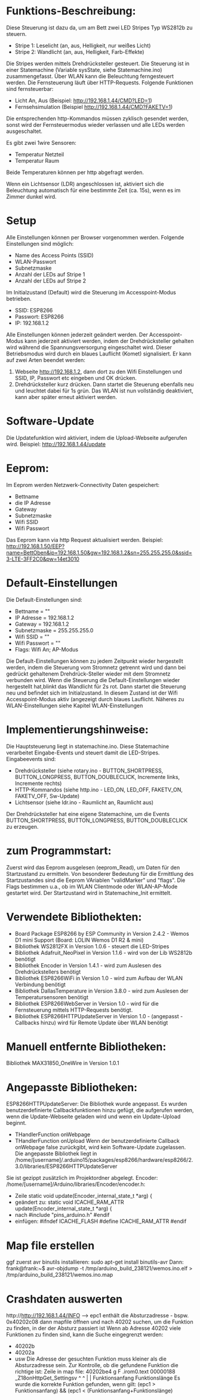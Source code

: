 # Funktions-Beschreibung:
Diese Steuerung ist dazu da, um am Bett zwei LED Stripes Typ WS2812b zu steuern.
- Stripe 1: Leselicht (an, aus, Helligkeit, nur weißes Licht)
- Stripe 2: Wandlicht (an, aus, Helligkeit, Farb-Effekte)

Die Stripes werden mittels Drehdrücksteller gesteuert. Die Steuerung ist in einer 
Statemachine (Variable sysState, siehe Statemachine.ino) zusammengefasst. 
Über WLAN kann die Beleuchtung ferngesteuert werden. Die Fernsteuerung läuft über HTTP-Requests.
Folgende Funktionen sind fernsteuerbar:

- Licht An, Aus (Beispiel: http://192.168.1.44/CMD?LED=1)
- Fernsehsimulation (Beispiel http://192.168.1.44/CMD?FAKETV=1)

Die entsprechenden http-Kommandos müssen zyklisch gesendet werden, sonst wird der Fernsteuermodus wieder 
verlassen und alle LEDs werden ausgeschaltet.

Es gibt zwei 1wire Sensoren:
- Temperatur Netzteil
- Temperatur Raum

Beide Temperaturen können per http abgefragt werden.

Wenn ein Lichtsensor (LDR) angeschlossen ist, aktiviert sich die Beleuchtung automatisch für eine bestimmte Zeit (ca. 15s), 
wenn es im Zimmer dunkel wird. 
 
# Setup
Alle Einstellungen können per Browser vorgenommen werden. Folgende Einstellungen sind möglich:
- Name des Access Points (SSID) 
- WLAN-Passwort
- Subnetzmaske
- Anzahl der LEDs auf Stripe 1
- Anzahl der LEDs auf Stripe 2

Im Initialzustand (Default) wird die Steuerung im Accesspoint-Modus betrieben.
- SSID: ESP8266
- Passwort: ESP8266
- IP: 192.168.1.2

Alle Einstellungen können jederzeit geändert werden. Der  Accesspoint-Modus kann jederzeit aktiviert werden, indem der Drehdrücksteller gehalten wird während 
die Spannungsversorgung eingeschaltet wird.
Dieser Betriebsmodus wird durch ein blaues Lauflicht (Komet) signalisiert. Er kann auf zwei Arten beendet werden:
1. Webseite http://192.168.1.2, dann dort zu den Wifi Einstellungen und SSID, IP, Passwort etc eingeben und OK drücken.
2. Drehdrücksteller kurz drücken. 
Dann startet die Steuerung ebenfalls neu und leuchtet dabei für 1s grün. 
Das WLAN ist nun vollständig deaktiviert, kann aber später erneut aktiviert werden. 

# Software-Update
Die Updatefunktion wird aktiviert, indem die Upload-Webseite aufgerufen wird.
Beispiel: http://192.168.1.44/update

# Eeprom:
Im Eeprom werden Netzwerk-Connectivity Daten gespeichert:
- Bettname
- die IP Adresse 
- Gateway
- Subnetzmaske
- Wifi SSID
- Wifi Passwort

Das Eeprom kann via http Request aktualisiert werden.
Beispiel: http://192.168.1.50/EEP?name=BettOben&ip=192.168.1.50&gw=192.168.1.2&sn=255.255.255.0&ssid=3-LTE-3FF2C0&pw=14et3010

# Default-Einstellungen
Die Default-Einstellungen sind:
- Bettname = ""
- IP Adresse = 192.168.1.2
- Gateway = 192.168.1.2
- Subnetzmaske = 255.255.255.0
- Wifi SSID = ""
- Wifi Passwort = ""
- Flags: Wifi An; AP-Modus

Die Default-Einstellungen können zu jedem Zeitpunkt wieder hergestellt werden, indem die Steuerung vom Stromnetz getrennt wird und dann bei gedrückt gehaltenem Drehdrück-Steller wieder mit dem Stromnetz verbunden wird. Wenn die Steuerung die Default-Einstellungen wieder hergestellt hat,blinkt das Wandlicht für 2s rot. Dann startet die Steuerung neu und befindet sich im Initialzustand. In diesem Zustand ist der Wifi Accesspoint-Modus aktiv (angezeigt durch blaues Lauflicht. Näheres zu WLAN-Einstellungen siehe Kapitel WLAN-Einstellungen  

# Implementierungshinweise:
Die Hauptsteuerung liegt in statemachine.ino. Diese Statemachine verarbeitet Eingabe-Events und steuert damit die LED-Stripes.
Eingabeevents sind:
- Drehdrücksteller (siehe rotary.ino - BUTTON_SHORTPRESS, BUTTON_LONGPRESS, BUTTON_DOUBLECLICK, Incremente links, Incremente rechts)
- HTTP-Kommandos (siehe http.ino - LED_ON, LED_OFF, FAKETV_ON, FAKETV_OFF, Sw-Update)
- Lichtsensor (siehe ldr.ino - Raumlicht an, Raumlicht aus)

Der Drehdrücksteller hat eine eigene Statemachine, um die Events BUTTON_SHORTPRESS, BUTTON_LONGPRESS, BUTTON_DOUBLECLICK zu erzeugen.

# zum Programmstart:
Zuerst wird das Eeprom ausgelesen (eeprom_Read), um Daten für den Startzustand zu ermitteln. Von besonderer
Bedeutung für die Ermittlung des Startzustandes sind die Eeprom VAriablen "validMarker" und "flags". Die Flags bestimmen u.a., ob
im WLAN Clientmode oder WLAN-AP-Mode gestartet wird. Der Startzustand wird in Statemachine_Init ermittelt. 

# Verwendete Bibliothekten:
- Board Package ESP8266 by ESP Community in Version 2.4.2 - Wemos D1 mini Support (Board: LOLIN Wemos D1 R2 & mini)
- Bibliothek WS2812FX in Version 1.0.6              - steuert die LED-Stripes
- Bibliothek Adafruit_NeoPixel in Version 1.1.6     - wird von der Lib WS2812b benötigt
- Bibliothek Encoder in Version 1.4.1               - wird zum Auslesen des Drehdrückstellers benötigt
- Bibliothek ESP8266WiFi in Version 1.0             - wird zum Aufbau der WLAN Verbindung benötigt
- Bibliothek DallasTemperature in Version 3.8.0     - wird zum Auslesen der Temperatursensoren benötigt
- Bibliothek ESP8266WebServer in Version 1.0        - wird für die Fernsteuerung mittels HTTP-Requests benötigt.
- Bibliothek ESP8266HTTPUpdateServer in Version 1.0 - (angepasst - Callbacks hinzu) wird für Remote Update über WLAN benötigt

# Manuell entfernte Bibliotheken:
Bibliothek MAX31850_OneWire in Version 1.0.1

# Angepasste Bibliotheken:
ESP8266HTTPUpdateServer: Die Bibliothek wurde angepasst. Es wurden benutzerdefinierte Callbackfunktionen
hinzu gefügt, die aufgerufen werden, wenn die Update-Webseite geladen wird und wenn ein Update-Upload beginnt.  
- THandlerFunction onWebpage
- THandlerFunction onUpload
Wenn der benutzerdefinierte Callback onWebpage false zurückgibt, wird kein Software-Update zugelassen.
Die angepasste Bibliothek liegt in /home/[username]/.arduino15/packages/esp8266/hardware/esp8266/2.3.0/libraries/ESP8266HTTPUpdateServer

Sie ist gezippt zusätzlich im Projektordner abgelegt.
Encoder: /home/[username]/Arduino/libraries/Encoder/encoder.h:
- Zeile static void update(Encoder_internal_state_t *arg) {
- geändert zu: static void ICACHE_RAM_ATTR update(Encoder_internal_state_t *arg) {
- nach #include "pins_arduino.h" #endif
- einfügen: #ifndef ICACHE_FLASH #define ICACHE_RAM_ATTR #endif 

# Map file erstellen
ggf zuerst avr binutils installieren: sudo apt-get install binutils-avr
Dann: frank@frank:~$ avr-objdump -t /tmp/arduino_build_238121/wemos.ino.elf  > /tmp/arduino_build_238121/wemos.ino.map

# Crashdaten auswerten
http://http://192.168.1.44/INFO  --> epc1 enthält die Absturzadresse - bspw. 0x40202c08
dann mapfile öffnen und nach 40202 suchen, um die Funktion zu finden, in der der Absturz passiert ist
Wenn ab Adresse 40202 viele Funktionen zu finden sind, kann die Suche eingegrenzt werden:
- 40202b
- 40202a
- usw
Die Adresse der gesuchten Funktion muss kleiner als die Absturzadresse sein. 
Zur Kontrolle, ob die gefundene Funktion die richtige ist:
Zeile in map file: 40202be4 g     F .irom0.text  00000188 _Z18onHttpGet_Settingsv
                        ^                              ^
                        |                              |
                   Funktionsanfang              Funktionslänge
Es wurde die korrekte Funktion gefunden, wenn gilt: (epc1 > Funktionsanfang) && (epc1 < (Funktionsanfang+Funktionslänge)

